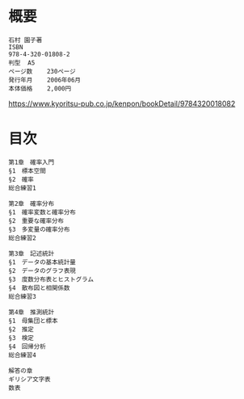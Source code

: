 # 概要

```
石村 園子著　
ISBN	
978-4-320-01808-2
判型	A5
ページ数	230ページ
発行年月	2006年06月
本体価格	2,000円
```
https://www.kyoritsu-pub.co.jp/kenpon/bookDetail/9784320018082


# 目次

```
第1章　確率入門 
§1　標本空間 
§2　確率 
総合練習1 

第2章　確率分布 
§1　確率変数と確率分布 
§2　重要な確率分布 
§3　多変量の確率分布 
総合練習2 

第3章　記述統計 
§1　データの基本統計量 
§2　データのグラフ表現 
§3　度数分布表とヒストグラム 
§4　散布図と相関係数 
総合練習3 

第4章　推測統計 
§1　母集団と標本 
§2　推定 
§3　検定 
§4　回帰分析 
総合練習4 

解答の章 
ギリシア文字表 
数表
```
